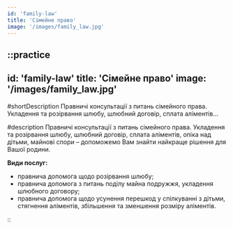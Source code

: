 ```yaml
---
id: 'family-law'
title: 'Сімейне право'
image: '/images/family_law.jpg'
---
```

::practice
---
id: 'family-law'
title: 'Сімейне право'
image: '/images/family_law.jpg'
---

#shortDescription
Правничі консультації з питань сімейного права. Укладення та розірвання шлюбу, шлюбний договір, сплата аліментів...

#description
Правничі консультації з питань сімейного права. Укладення та розірвання шлюбу, шлюбний договір, сплата аліментів, опіка над дітьми, майнові спори – допоможемо Вам знайти найкраще рішення для Вашої родини.

**Види послуг:**
- правнича допомога щодо розірвання шлюбу;
- правнича допомога з питань поділу майна подружжя, укладення шлюбного договору;
- правнича допомога щодо усунення перешкод у спілкуванні з дітьми, стягнення аліментів, збільшення та зменшення розміру аліментів.

::
